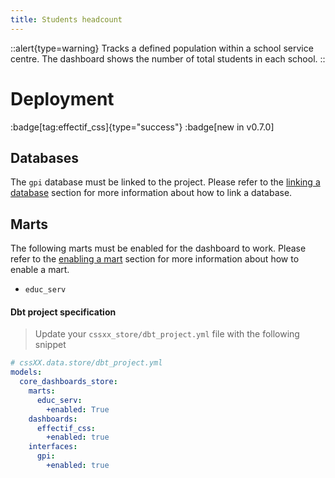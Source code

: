 ```yaml
---
title: Students headcount
---
```


::alert{type=warning}
Tracks a defined population within a school service centre. The dashboard shows the number of total students in each school.
::

# Deployment

:badge[tag:effectif_css]{type="success"}
:badge[new in v0.7.0]

## Databases

The `gpi` database must be linked to the project. Please refer to the [linking a database](/using/configuration/databases) section for more information about how to link a database.

## Marts

The following marts must be enabled for the dashboard to work. Please refer to the [enabling a mart](/using/configuration/enabling) section for more information about how to enable a mart.

- `educ_serv`

#### Dbt project specification

> Update your `cssxx_store/dbt_project.yml` file with the following snippet

```yaml
# cssXX.data.store/dbt_project.yml
models:
  core_dashboards_store:
    marts:
      educ_serv:
        +enabled: True
    dashboards:
      effectif_css:
        +enabled: true
    interfaces:
      gpi:
        +enabled: true
```
